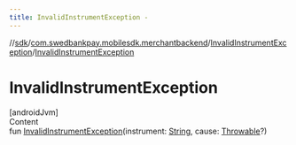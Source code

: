 ```yaml
---
title: InvalidInstrumentException -
---
```

//[sdk](../../../index)/[com.swedbankpay.mobilesdk.merchantbackend](../index)/[InvalidInstrumentException](index)/[InvalidInstrumentException](-invalid-instrument-exception)



# InvalidInstrumentException  
[androidJvm]  
Content  
fun [InvalidInstrumentException](-invalid-instrument-exception)(instrument: [String](https://kotlinlang.org/api/latest/jvm/stdlib/kotlin/-string/index.html), cause: [Throwable](https://kotlinlang.org/api/latest/jvm/stdlib/kotlin/-throwable/index.html)?)  



